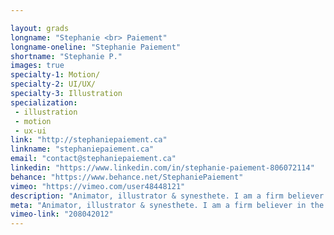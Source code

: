 ```yaml
---

layout: grads
longname: "Stephanie <br> Paiement"
longname-oneline: "Stephanie Paiement"
shortname: "Stephanie P."
images: true
specialty-1: Motion/
specialty-2: UI/UX/
specialty-3: Illustration
specialization:
 - illustration
 - motion
 - ux-ui
link: "http://stephaniepaiement.ca"
linkname: "stephaniepaiement.ca"
email: "contact@stephaniepaiement.ca"
linkedin: "https://www.linkedin.com/in/stephanie-paiement-806072114"
behance: "https://www.behance.net/StephaniePaiement"
vimeo: "https://vimeo.com/user48448121"
description: "Animator, illustrator & synesthete. I am a firm believer in the power of storytelling, learning and gumption."
meta: "Animator, illustrator & synesthete. I am a firm believer in the power of storytelling, learning and gumption."
vimeo-link: "208042012"
---
```

